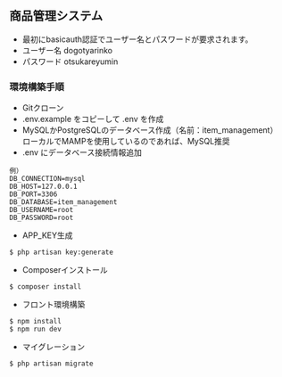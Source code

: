 ## 商品管理システム

* 最初にbasicauth認証でユーザー名とパスワードが要求されます。
* ユーザー名 dogotyarinko
* パスワード otsukareyumin

### 環境構築手順

* Gitクローン
* .env.example をコピーして .env を作成
* MySQLかPostgreSQLのデータベース作成（名前：item_management）  
  ローカルでMAMPを使用しているのであれば、MySQL推奨
* .env にデータベース接続情報追加
```
例）
DB_CONNECTION=mysql
DB_HOST=127.0.0.1
DB_PORT=3306
DB_DATABASE=item_management
DB_USERNAME=root
DB_PASSWORD=root
```
* APP_KEY生成
```
$ php artisan key:generate
```
* Composerインストール
```
$ composer install
```
* フロント環境構築
```
$ npm install
$ npm run dev
```
* マイグレーション
```
$ php artisan migrate
```
